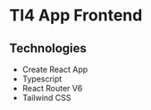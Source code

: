 # TI4 App Frontend

## Technologies

- Create React App
- Typescript
- React Router V6
- Tailwind CSS
